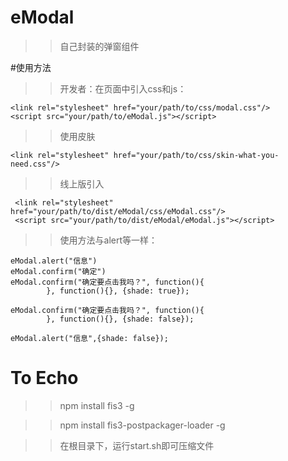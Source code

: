 # eModal
>> 自己封装的弹窗组件

#使用方法
>> 开发者：在页面中引入css和js：

    <link rel="stylesheet" href="your/path/to/css/modal.css"/>
    <script src="your/path/to/eModal.js"></script>

>> 使用皮肤
    
    <link rel="stylesheet" href="your/path/to/css/skin-what-you-need.css"/>
    
>> 线上版引入

     <link rel="stylesheet" href="your/path/to/dist/eModal/css/eModal.css"/>
     <script src="your/path/to/dist/eModal/eModal.js"></script>
    
>> 使用方法与alert等一样：

    eModal.alert("信息")
    eModal.confirm("确定")
    eModal.confirm("确定要点击我吗？", function(){
            }, function(){}, {shade: true});
            
    eModal.confirm("确定要点击我吗？", function(){
            }, function(){}, {shade: false});
            
    eModal.alert("信息",{shade: false});
    
    
# To Echo
>> npm install fis3 -g

>> npm install fis3-postpackager-loader -g

>> 在根目录下，运行start.sh即可压缩文件     
    
